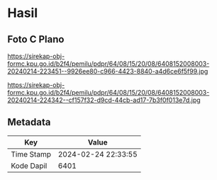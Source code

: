 # Hasil

## Foto C Plano

https://sirekap-obj-formc.kpu.go.id/b2f4/pemilu/pdpr/64/08/15/20/08/6408152008003-20240214-223451--9926ee80-c966-4423-8840-a4d6ce6f5f99.jpg

https://sirekap-obj-formc.kpu.go.id/b2f4/pemilu/pdpr/64/08/15/20/08/6408152008003-20240214-224342--cf157f32-d9cd-44cb-ad17-7b3f0f013e7d.jpg


## Metadata

| Key        | Value               |
| ---------- | ------------------- |
| Time Stamp | 2024-02-24 22:33:55 |
| Kode Dapil | 6401                |




